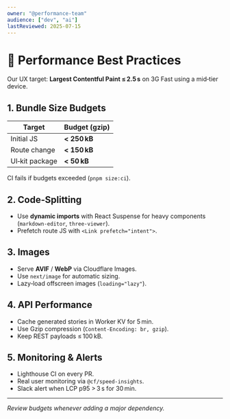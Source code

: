 ```yaml
---
owner: "@performance-team"
audience: ["dev", "ai"]
lastReviewed: 2025-07-15
---
```


# 🚄 Performance Best Practices

Our UX target: **Largest Contentful Paint ≤ 2.5 s** on 3G Fast using a mid‑tier device.

## 1. Bundle Size Budgets

| Target | Budget (gzip) |
|--------|---------------|
| Initial JS | **< 250 kB** |
| Route change | **< 150 kB** |
| UI‑kit package | **< 50 kB** |

CI fails if budgets exceeded (`pnpm size:ci`).

## 2. Code‑Splitting

* Use **dynamic imports** with React Suspense for heavy components (`markdown-editor`, `three‑viewer`).
* Prefetch route JS with `<Link prefetch="intent">`.

## 3. Images

* Serve **AVIF** / **WebP** via Cloudflare Images.
* Use `next/image` for automatic sizing.
* Lazy‑load offscreen images (`loading="lazy"`).

## 4. API Performance

* Cache generated stories in Worker KV for 5 min.
* Use Gzip compression (`Content-Encoding: br, gzip`).
* Keep REST payloads ≤ 100 kB.

## 5. Monitoring & Alerts

* Lighthouse CI on every PR.
* Real user monitoring via `@cf/speed-insights`.
* Slack alert when LCP p95 > 3 s for 30 min.

---

_Review budgets whenever adding a major dependency._
